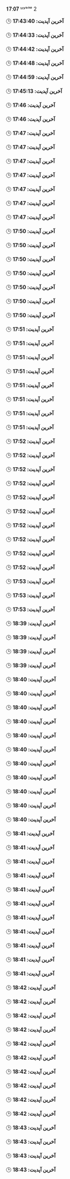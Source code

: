 𝟏𝟕:𝟎𝟕 ᴹʸᵇⁱᵗᵉ
2

🕒 **آخرین آپدیت: 17:43:40**

🕒 **آخرین آپدیت: 17:44:33**

🕒 **آخرین آپدیت: 17:44:42**

🕒 **آخرین آپدیت: 17:44:48**

🕒 **آخرین آپدیت: 17:44:59**

🕒 **آخرین آپدیت: 17:45:13**

🕒 **آخرین آپدیت: 17:46**

🕒 **آخرین آپدیت: 17:46**

🕒 **آخرین آپدیت: 17:47**

🕒 **آخرین آپدیت: 17:47**

🕒 **آخرین آپدیت: 17:47**

🕒 **آخرین آپدیت: 17:47**

🕒 **آخرین آپدیت: 17:47**

🕒 **آخرین آپدیت: 17:47**

🕒 **آخرین آپدیت: 17:47**

🕒 **آخرین آپدیت: 17:50**

🕒 **آخرین آپدیت: 17:50**

🕒 **آخرین آپدیت: 17:50**

🕒 **آخرین آپدیت: 17:50**

🕒 **آخرین آپدیت: 17:50**

🕒 **آخرین آپدیت: 17:50**

🕒 **آخرین آپدیت: 17:50**

🕒 **آخرین آپدیت: 17:51**

🕒 **آخرین آپدیت: 17:51**

🕒 **آخرین آپدیت: 17:51**

🕒 **آخرین آپدیت: 17:51**

🕒 **آخرین آپدیت: 17:51**

🕒 **آخرین آپدیت: 17:51**

🕒 **آخرین آپدیت: 17:51**

🕒 **آخرین آپدیت: 17:51**

🕒 **آخرین آپدیت: 17:52**

🕒 **آخرین آپدیت: 17:52**

🕒 **آخرین آپدیت: 17:52**

🕒 **آخرین آپدیت: 17:52**

🕒 **آخرین آپدیت: 17:52**

🕒 **آخرین آپدیت: 17:52**

🕒 **آخرین آپدیت: 17:52**

🕒 **آخرین آپدیت: 17:52**

🕒 **آخرین آپدیت: 17:52**

🕒 **آخرین آپدیت: 17:52**

🕒 **آخرین آپدیت: 17:53**

🕒 **آخرین آپدیت: 17:53**

🕒 **آخرین آپدیت: 17:53**

🕒 **آخرین آپدیت: 18:39**

🕒 **آخرین آپدیت: 18:39**

🕒 **آخرین آپدیت: 18:39**

🕒 **آخرین آپدیت: 18:39**

🕒 **آخرین آپدیت: 18:40**

🕒 **آخرین آپدیت: 18:40**

🕒 **آخرین آپدیت: 18:40**

🕒 **آخرین آپدیت: 18:40**

🕒 **آخرین آپدیت: 18:40**

🕒 **آخرین آپدیت: 18:40**

🕒 **آخرین آپدیت: 18:40**

🕒 **آخرین آپدیت: 18:40**

🕒 **آخرین آپدیت: 18:40**

🕒 **آخرین آپدیت: 18:40**

🕒 **آخرین آپدیت: 18:40**

🕒 **آخرین آپدیت: 18:41**

🕒 **آخرین آپدیت: 18:41**

🕒 **آخرین آپدیت: 18:41**

🕒 **آخرین آپدیت: 18:41**

🕒 **آخرین آپدیت: 18:41**

🕒 **آخرین آپدیت: 18:41**

🕒 **آخرین آپدیت: 18:41**

🕒 **آخرین آپدیت: 18:41**

🕒 **آخرین آپدیت: 18:41**

🕒 **آخرین آپدیت: 18:41**

🕒 **آخرین آپدیت: 18:41**

🕒 **آخرین آپدیت: 18:42**

🕒 **آخرین آپدیت: 18:42**

🕒 **آخرین آپدیت: 18:42**

🕒 **آخرین آپدیت: 18:42**

🕒 **آخرین آپدیت: 18:42**

🕒 **آخرین آپدیت: 18:42**

🕒 **آخرین آپدیت: 18:42**

🕒 **آخرین آپدیت: 18:42**

🕒 **آخرین آپدیت: 18:42**

🕒 **آخرین آپدیت: 18:42**

🕒 **آخرین آپدیت: 18:43**

🕒 **آخرین آپدیت: 18:43**

🕒 **آخرین آپدیت: 18:43**

🕒 **آخرین آپدیت: 18:43**